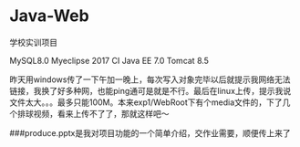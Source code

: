 # Java-Web
学校实训项目

MySQL8.0
Myeclipse 2017 CI
Java EE 7.0
Tomcat 8.5

昨天用windows传了一下午加一晚上，每次写入对象完毕以后就提示我网络无法链接，我换了好多种网，也能ping通可是就是不行。最后在linux上传，提示我说文件太大。。。最多只能100M。本来exp1/WebRoot下有个media文件的，下了几个排球视频，看来上传不了了，那就这样吧～

###produce.pptx是我对项目功能的一个简单介绍，交作业需要，顺便传上来了
